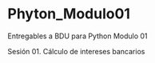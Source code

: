 # Phyton_Modulo01
Entregables a BDU para Python Modulo 01

Sesión 01. Cálculo de intereses bancarios
